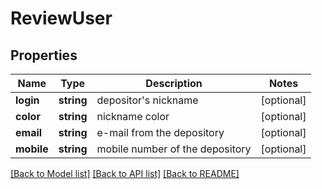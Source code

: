 # ReviewUser

## Properties
Name | Type | Description | Notes
------------ | ------------- | ------------- | -------------
**login** | **string** | depositor&#x27;s nickname | [optional] 
**color** | **string** | nickname color | [optional] 
**email** | **string** | e-mail from the depository | [optional] 
**mobile** | **string** | mobile number of the depository | [optional] 

[[Back to Model list]](../../README.md#documentation-for-models) [[Back to API list]](../../README.md#documentation-for-api-endpoints) [[Back to README]](../../README.md)

